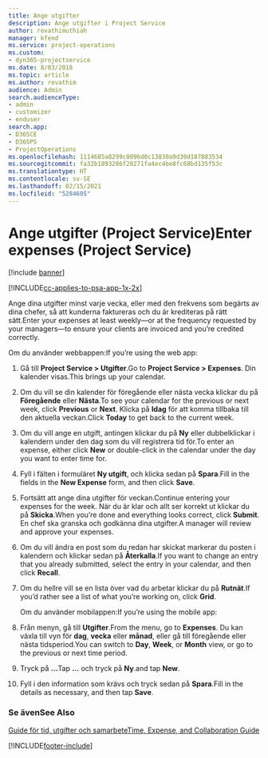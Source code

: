 ```yaml
---
title: Ange utgifter
description: Ange utgifter i Project Service
author: revathimuthiah
manager: kfend
ms.service: project-operations
ms.custom:
- dyn365-projectservice
ms.date: 8/03/2018
ms.topic: article
ms.author: revathim
audience: Admin
search.audienceType:
- admin
- customizer
- enduser
search.app:
- D365CE
- D365PS
- ProjectOperations
ms.openlocfilehash: 1114685a8299c0096d0c13830a9d39d187883534
ms.sourcegitcommit: fa32b1893286f20271fa4ec4be8fc68bd135f53c
ms.translationtype: HT
ms.contentlocale: sv-SE
ms.lasthandoff: 02/15/2021
ms.locfileid: "5284605"
---
```

# <a name="enter-expenses-project-service"></a><span data-ttu-id="2f01c-103">Ange utgifter (Project Service)</span><span class="sxs-lookup"><span data-stu-id="2f01c-103">Enter expenses (Project Service)</span></span>

[!include [banner](../includes/psa-now-project-operations.md)]

[!INCLUDE[cc-applies-to-psa-app-1x-2x](../includes/cc-applies-to-psa-app-1x-2x.md)]

<span data-ttu-id="2f01c-104">Ange dina utgifter minst varje vecka, eller med den frekvens som begärts av dina chefer, så att kunderna faktureras och du är krediteras på rätt sätt.</span><span class="sxs-lookup"><span data-stu-id="2f01c-104">Enter your expenses at least weekly—or at the frequency requested by your managers—to ensure your clients are invoiced and you’re credited correctly.</span></span>  
  
 <span data-ttu-id="2f01c-105">Om du använder webbappen:</span><span class="sxs-lookup"><span data-stu-id="2f01c-105">If you’re using the web app:</span></span>  
  
1. <span data-ttu-id="2f01c-106">Gå till **Project Service > Utgifter**.</span><span class="sxs-lookup"><span data-stu-id="2f01c-106">Go to **Project Service > Expenses**.</span></span> <span data-ttu-id="2f01c-107">Din kalender visas.</span><span class="sxs-lookup"><span data-stu-id="2f01c-107">This brings up your calendar.</span></span>  
  
2. <span data-ttu-id="2f01c-108">Om du vill se din kalender för föregående eller nästa vecka klickar du på **Föregående** eller **Nästa**.</span><span class="sxs-lookup"><span data-stu-id="2f01c-108">To see your calendar for the previous or next week, click **Previous** or **Next**.</span></span> <span data-ttu-id="2f01c-109">Klicka på **Idag** för att komma tillbaka till den aktuella veckan.</span><span class="sxs-lookup"><span data-stu-id="2f01c-109">Click **Today** to get back to the current week.</span></span>  
  
3. <span data-ttu-id="2f01c-110">Om du vill ange en utgift, antingen klickar du på **Ny** eller dubbelklickar i kalendern under den dag som du vill registrera tid för.</span><span class="sxs-lookup"><span data-stu-id="2f01c-110">To enter an expense, either click **New** or double-click in the calendar under the day you want to enter time for.</span></span>  
  
4. <span data-ttu-id="2f01c-111">Fyll i fälten i formuläret **Ny utgift**, och klicka sedan på **Spara**.</span><span class="sxs-lookup"><span data-stu-id="2f01c-111">Fill in the fields in the **New Expense** form, and then click **Save**.</span></span>  
  
5. <span data-ttu-id="2f01c-112">Fortsätt att ange dina utgifter för veckan.</span><span class="sxs-lookup"><span data-stu-id="2f01c-112">Continue entering your expenses for the week.</span></span> <span data-ttu-id="2f01c-113">När du är klar och allt ser korrekt ut klickar du på **Skicka**.</span><span class="sxs-lookup"><span data-stu-id="2f01c-113">When you’re done and everything looks correct, click **Submit**.</span></span> <span data-ttu-id="2f01c-114">En chef ska granska och godkänna dina utgifter.</span><span class="sxs-lookup"><span data-stu-id="2f01c-114">A manager will review and approve your expenses.</span></span>  
  
6. <span data-ttu-id="2f01c-115">Om du vill ändra en post som du redan har skickat markerar du posten i kalendern och klickar sedan på **Återkalla**.</span><span class="sxs-lookup"><span data-stu-id="2f01c-115">If you want to change an entry that you already submitted, select the entry in your calendar, and then click **Recall**.</span></span>  
  
7. <span data-ttu-id="2f01c-116">Om du hellre vill se en lista över vad du arbetar klickar du på **Rutnät**.</span><span class="sxs-lookup"><span data-stu-id="2f01c-116">If you’d rather see a list of what you’re working on, click **Grid**.</span></span>  
  
   <span data-ttu-id="2f01c-117">Om du använder mobilappen:</span><span class="sxs-lookup"><span data-stu-id="2f01c-117">If you’re using the mobile app:</span></span>  
  
8. <span data-ttu-id="2f01c-118">Från menyn, gå till **Utgifter**.</span><span class="sxs-lookup"><span data-stu-id="2f01c-118">From the menu, go to **Expenses**.</span></span>     <span data-ttu-id="2f01c-119">Du kan växla till vyn för **dag**, **vecka** eller **månad**, eller gå till föregående eller nästa tidsperiod.</span><span class="sxs-lookup"><span data-stu-id="2f01c-119">You can switch to **Day**, **Week**, or **Month** view, or go to the previous or next time period.</span></span>  
  
9. <span data-ttu-id="2f01c-120">Tryck på **…**</span><span class="sxs-lookup"><span data-stu-id="2f01c-120">Tap **…**</span></span> <span data-ttu-id="2f01c-121">och tryck på **Ny**.</span><span class="sxs-lookup"><span data-stu-id="2f01c-121">and tap **New**.</span></span>  
  
10. <span data-ttu-id="2f01c-122">Fyll i den information som krävs och tryck sedan på **Spara**.</span><span class="sxs-lookup"><span data-stu-id="2f01c-122">Fill in the details as necessary, and then tap **Save**.</span></span>  
  
### <a name="see-also"></a><span data-ttu-id="2f01c-123">Se även</span><span class="sxs-lookup"><span data-stu-id="2f01c-123">See Also</span></span>  
 [<span data-ttu-id="2f01c-124">Guide för tid, utgifter och samarbete</span><span class="sxs-lookup"><span data-stu-id="2f01c-124">Time, Expense, and Collaboration Guide</span></span>](../psa/time-expense-collaboration-guide.md)


[!INCLUDE[footer-include](../includes/footer-banner.md)]